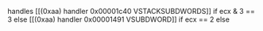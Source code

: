 handles
[[(0xaa) handler 0x00001c40 VSTACKSUBDWORDS]] if ecx & 3 == 3 else
[[(0xaa) handler 0x00001491 VSUBDWORD]] if ecx == 2 else
